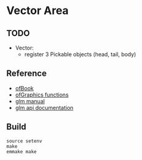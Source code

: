 # Vector Area

## TODO

- Vector: 
    - register 3 Pickable objects (head, tail, body) 


## Reference

* [ofBook](https://openframeworks.cc/ofBook/chapters/advanced_graphics.html)
* [ofGraphics functions](https://openframeworks.cc/documentation/graphics/ofGraphics/)
* [glm manual](https://github.com/g-truc/glm/blob/master/manual.md)
* [glm api documentation](https://glm.g-truc.net/0.9.9/api/modules.html)


## Build

```
source setenv
make
emmake make
```

